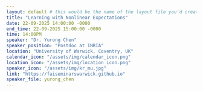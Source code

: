 ```yaml
---
layout: default # this would be the name of the layout file you'd create for events
title: "Learning with Nonlinear Expectations"
date: 22-09-2025 14:00:00 -0000
end_time: 22-09-2025 15:00:00 -0000
time: 14:00PM
speaker: "Dr. Yurong Chen"
speaker_position: "Postdoc at INRIA"
location: "University of Warwick, Coventry, UK"
calendar_icon: "/assets/img/calendar_icon.png"
location_icon: "/assets/img/location_icon.png"
speaker_icon: "/assets/img/kr_mu.jpg"
link: "https://faiseminarswarwick.github.io"
speaker_file: yurong_chen
---
```

